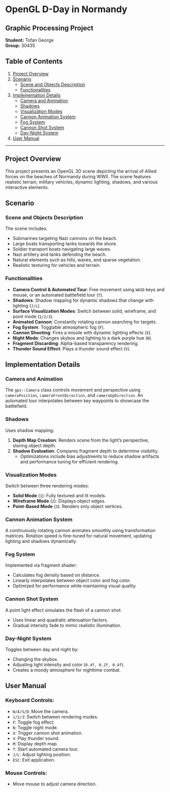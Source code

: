# OpenGL D-Day in Normandy

## Graphic Processing Project

**Student:** Tofan George  
**Group:** 30435  

## Table of Contents
1. [Project Overview](#project-overview)
2. [Scenario](#scenario)
   - [Scene and Objects Description](#scene-and-objects-description)
   - [Functionalities](#functionalities)
3. [Implementation Details](#implementation-details)
   - [Camera and Animation](#camera-and-animation)
   - [Shadows](#shadows)
   - [Visualization Modes](#visualization-modes)
   - [Cannon Animation System](#cannon-animation-system)
   - [Fog System](#fog-system)
   - [Cannon Shot System](#cannon-shot-system)
   - [Day-Night System](#day-night-system)
4. [User Manual](#user-manual)
---

## Project Overview
This project presents an OpenGL 3D scene depicting the arrival of Allied forces on the beaches of Normandy during WWII. The scene features realistic terrain, military vehicles, dynamic lighting, shadows, and various interactive elements.

## Scenario
### Scene and Objects Description
The scene includes:
- Submarines targeting Nazi cannons on the beach.
- Large boats transporting tanks towards the shore.
- Soldier transport boats navigating large waves.
- Nazi artillery and tanks defending the beach.
- Natural elements such as hills, waves, and sparse vegetation.
- Realistic texturing for vehicles and terrain.

### Functionalities
- **Camera Control & Automated Tour**: Free movement using `WASD` keys and mouse, or an automated battlefield tour (`T`).
- **Shadows**: Shadow mapping for dynamic shadows that change with lighting (`J/L`).
- **Surface Visualization Modes**: Switch between solid, wireframe, and point mode (`1/2/3`).
- **Animated Cannon**: Constantly rotating cannon searching for targets.
- **Fog System**: Togglable atmospheric fog (`F`).
- **Cannon Shooting**: Fires a missile with dynamic lighting effects (`X`).
- **Night Mode**: Changes skybox and lighting to a dark purple hue (`N`).
- **Fragment Discarding**: Alpha-based transparency rendering.
- **Thunder Sound Effect**: Plays a thunder sound effect (`V`).

## Implementation Details
### Camera and Animation
The `gps::Camera` class controls movement and perspective using `cameraPosition`, `cameraFrontDirection`, and `cameraUpDirection`. An automated tour interpolates between key waypoints to showcase the battlefield.

### Shadows
Uses shadow mapping:
1. **Depth Map Creation**: Renders scene from the light’s perspective, storing object depth.
2. **Shadow Evaluation**: Compares fragment depth to determine visibility.
   - Optimizations include bias adjustments to reduce shadow artifacts and performance tuning for efficient rendering.

### Visualization Modes
Switch between three rendering modes:
- **Solid Mode** (`1`): Fully textured and lit models.
- **Wireframe Mode** (`2`): Displays object edges.
- **Point-Based Mode** (`3`): Renders only object vertices.

### Cannon Animation System
A continuously rotating cannon animates smoothly using transformation matrices. Rotation speed is fine-tuned for natural movement, updating lighting and shadows dynamically.

### Fog System
Implemented via fragment shader:
- Calculates fog density based on distance.
- Linearly interpolates between object color and fog color.
- Optimized for performance while maintaining visual quality.

### Cannon Shot System
A point light effect simulates the flash of a cannon shot:
- Uses linear and quadratic attenuation factors.
- Gradual intensity fade to mimic realistic illumination.

### Day-Night System
Toggles between day and night by:
- Changing the skybox.
- Adjusting light intensity and color (`0.4f, 0.2f, 0.4f`).
- Creates a moody atmosphere for nighttime combat.

## User Manual
### Keyboard Controls:
- `W/A/S/D`: Move the camera.
- `1/2/3`: Switch between rendering modes.
- `F`: Toggle fog effect.
- `N`: Toggle night mode.
- `X`: Trigger cannon shot animation.
- `V`: Play thunder sound.
- `M`: Display depth map.
- `T`: Start automated camera tour.
- `J/L`: Adjust lighting position.
- `ESC`: Exit application.

### Mouse Controls:
- Move mouse to adjust camera direction.
